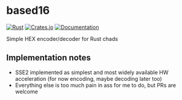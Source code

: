 # based16

[![Rust](https://github.com/DoumanAsh/based16/actions/workflows/rust.yml/badge.svg)](https://github.com/DoumanAsh/based16/actions/workflows/rust.yml)
[![Crates.io](https://img.shields.io/crates/v/based16.svg)](https://crates.io/crates/based16)
[![Documentation](https://docs.rs/based16/badge.svg)](https://docs.rs/crate/based16/)

Simple HEX encoder/decoder for Rust chads

## Implementation notes

- SSE2 implemented as simplest and most widely available HW acceleration (for now encoding, maybe decoding later too)
- Everything else is too much pain in ass for me to do, but PRs are welcome
